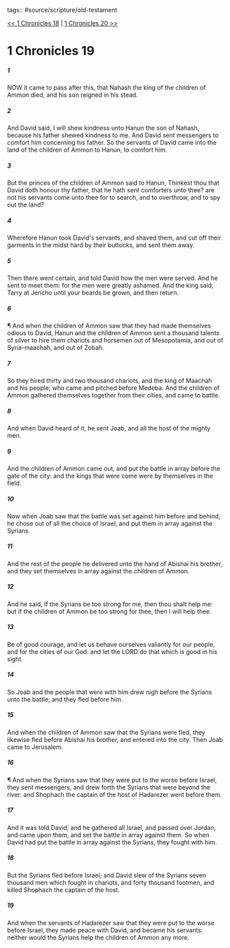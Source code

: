 tags:: #source/scripture/old-testament

[<< 1 Chronicles 18](/Old_Testament/13_1_Chronicles/1_Chronicles_18.md) | [1 Chronicles 20 >>](/Old_Testament/13_1_Chronicles/1_Chronicles_20.md)

# 1 Chronicles 19

##### 1

NOW it came to pass after this, that Nahash the king of the children of Ammon died, and his son reigned in his stead.

##### 2

And David said, I will shew kindness unto Hanun the son of Nahash, because his father shewed kindness to me. And David sent messengers to comfort him concerning his father. So the servants of David came into the land of the children of Ammon to Hanun, to comfort him.

##### 3

But the princes of the children of Ammon said to Hanun, Thinkest thou that David doth honour thy father, that he hath sent comforters unto thee? are not his servants come unto thee for to search, and to overthrow, and to spy out the land?

##### 4

Wherefore Hanun took David's servants, and shaved them, and cut off their garments in the midst hard by their buttocks, and sent them away.

##### 5

Then there went certain, and told David how the men were served. And he sent to meet them: for the men were greatly ashamed. And the king said, Tarry at Jericho until your beards be grown, and then return.

##### 6

¶ And when the children of Ammon saw that they had made themselves odious to David, Hanun and the children of Ammon sent a thousand talents of silver to hire them chariots and horsemen out of Mesopotamia, and out of Syria-maachah, and out of Zobah.

##### 7

So they hired thirty and two thousand chariots, and the king of Maachah and his people; who came and pitched before Medeba. And the children of Ammon gathered themselves together from their cities, and came to battle.

##### 8

And when David heard of it, he sent Joab, and all the host of the mighty men.

##### 9

And the children of Ammon came out, and put the battle in array before the gate of the city: and the kings that were come were by themselves in the field.

##### 10

Now when Joab saw that the battle was set against him before and behind, he chose out of all the choice of Israel, and put them in array against the Syrians.

##### 11

And the rest of the people he delivered unto the hand of Abishai his brother, and they set themselves in array against the children of Ammon.

##### 12

And he said, If the Syrians be too strong for me, then thou shalt help me: but if the children of Ammon be too strong for thee, then I will help thee.

##### 13

Be of good courage, and let us behave ourselves valiantly for our people, and for the cities of our God: and let the LORD do that which is good in his sight.

##### 14

So Joab and the people that were with him drew nigh before the Syrians unto the battle; and they fled before him.

##### 15

And when the children of Ammon saw that the Syrians were fled, they likewise fled before Abishai his brother, and entered into the city. Then Joab came to Jerusalem.

##### 16

¶ And when the Syrians saw that they were put to the worse before Israel, they sent messengers, and drew forth the Syrians that were beyond the river: and Shophach the captain of the host of Hadarezer went before them.

##### 17

And it was told David; and he gathered all Israel, and passed over Jordan, and came upon them, and set the battle in array against them. So when David had put the battle in array against the Syrians, they fought with him.

##### 18

But the Syrians fled before Israel; and David slew of the Syrians seven thousand men which fought in chariots, and forty thousand footmen, and killed Shophach the captain of the host.

##### 19

And when the servants of Hadarezer saw that they were put to the worse before Israel, they made peace with David, and became his servants: neither would the Syrians help the children of Ammon any more.
